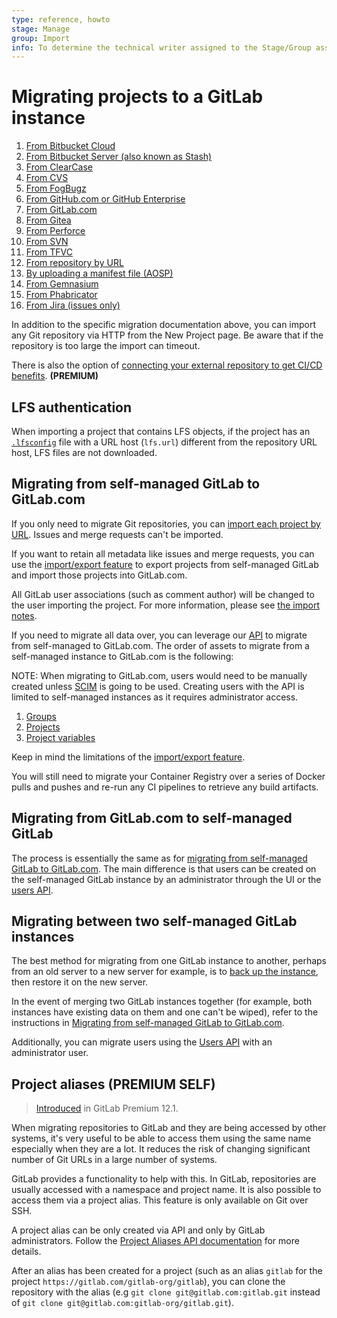 ```yaml
---
type: reference, howto
stage: Manage
group: Import
info: To determine the technical writer assigned to the Stage/Group associated with this page, see https://about.gitlab.com/handbook/engineering/ux/technical-writing/#assignments
---
```


# Migrating projects to a GitLab instance

1. [From Bitbucket Cloud](bitbucket.md)
1. [From Bitbucket Server (also known as Stash)](bitbucket_server.md)
1. [From ClearCase](clearcase.md)
1. [From CVS](cvs.md)
1. [From FogBugz](fogbugz.md)
1. [From GitHub.com or GitHub Enterprise](github.md)
1. [From GitLab.com](gitlab_com.md)
1. [From Gitea](gitea.md)
1. [From Perforce](perforce.md)
1. [From SVN](svn.md)
1. [From TFVC](tfvc.md)
1. [From repository by URL](repo_by_url.md)
1. [By uploading a manifest file (AOSP)](manifest.md)
1. [From Gemnasium](gemnasium.md)
1. [From Phabricator](phabricator.md)
1. [From Jira (issues only)](jira.md)

In addition to the specific migration documentation above, you can import any
Git repository via HTTP from the New Project page. Be aware that if the
repository is too large the import can timeout.

There is also the option of [connecting your external repository to get CI/CD benefits](../../../ci/ci_cd_for_external_repos/index.md). **(PREMIUM)**

## LFS authentication

When importing a project that contains LFS objects, if the project has an [`.lfsconfig`](https://github.com/git-lfs/git-lfs/blob/master/docs/man/git-lfs-config.5.ronn)
file with a URL host (`lfs.url`) different from the repository URL host, LFS files are not downloaded.

## Migrating from self-managed GitLab to GitLab.com

If you only need to migrate Git repositories, you can [import each project by URL](repo_by_url.md). Issues and merge requests can't be imported.

If you want to retain all metadata like issues and merge requests, you can use
the [import/export feature](../settings/import_export.md) to export projects from self-managed GitLab and import those projects into GitLab.com.

All GitLab user associations (such as comment author) will be changed to the user importing the project. For more information, please see [the import notes](../settings/import_export.md#important-notes).

If you need to migrate all data over, you can leverage our [API](../../../api/README.md) to migrate from self-managed to GitLab.com.
The order of assets to migrate from a self-managed instance to GitLab.com is the following:

NOTE:
When migrating to GitLab.com, users would need to be manually created unless [SCIM](../../../user/group/saml_sso/scim_setup.md) is going to be used. Creating users with the API is limited to self-managed instances as it requires administrator access.

1. [Groups](../../../api/groups.md)
1. [Projects](../../../api/projects.md)
1. [Project variables](../../../api/project_level_variables.md)

Keep in mind the limitations of the [import/export feature](../settings/import_export.md#exported-contents).

You will still need to migrate your Container Registry over a series of
Docker pulls and pushes and re-run any CI pipelines to retrieve any build artifacts.

## Migrating from GitLab.com to self-managed GitLab

The process is essentially the same as for [migrating from self-managed GitLab to GitLab.com](#migrating-from-self-managed-gitlab-to-gitlabcom). The main difference is that users can be created on the self-managed GitLab instance by an administrator through the UI or the [users API](../../../api/users.md#user-creation).

## Migrating between two self-managed GitLab instances

The best method for migrating from one GitLab instance to another,
perhaps from an old server to a new server for example, is to
[back up the instance](../../../raketasks/backup_restore.md),
then restore it on the new server.

In the event of merging two GitLab instances together (for example, both instances have existing data on them and one can't be wiped),
refer to the instructions in [Migrating from self-managed GitLab to GitLab.com](#migrating-from-self-managed-gitlab-to-gitlabcom).

Additionally, you can migrate users using the [Users API](../../../api/users.md) with an administrator user.

## Project aliases **(PREMIUM SELF)**

> [Introduced](https://gitlab.com/gitlab-org/gitlab/-/issues/3264) in GitLab Premium 12.1.

When migrating repositories to GitLab and they are being accessed by other systems,
it's very useful to be able to access them using the same name especially when
they are a lot. It reduces the risk of changing significant number of Git URLs in
a large number of systems.

GitLab provides a functionality to help with this. In GitLab, repositories are
usually accessed with a namespace and project name. It is also possible to access
them via a project alias. This feature is only available on Git over SSH.

A project alias can be only created via API and only by GitLab administrators.
Follow the [Project Aliases API documentation](../../api/project_aliases.md) for
more details.

After an alias has been created for a project (such as an alias `gitlab` for the
project `https://gitlab.com/gitlab-org/gitlab`), you can clone the repository
with the alias (e.g `git clone git@gitlab.com:gitlab.git` instead of
`git clone git@gitlab.com:gitlab-org/gitlab.git`).